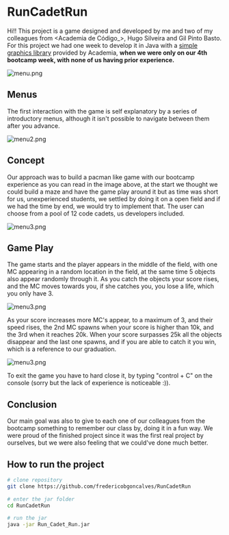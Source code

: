 # RunCadetRun

Hi!! This project is a game designed and developed by me and two of my colleagues from <Academia de Código_>, Hugo Silveira and Gil Pinto Basto.
<span>For this project we had one week to develop it in Java with a [simple graphics library](https://github.com/academia-de-codigo/simple-graphics) provided by Academia, <strong>when we were only on our 4th bootcamp week, with none of us having prior experience.</strong>

<img src="https://github.com/fredericobgoncalves/RunCadetRun/blob/master/GamePictures/Screenshot%202021-08-17%20at%2015.37.36.png" alt="menu.png"/>
  
## Menus
<p></p>
  
The first interaction with the game is self explanatory by a series of introductory menus, although it isn't possible to navigate between them after you advance.
  
<img src="https://github.com/fredericobgoncalves/RunCadetRun/blob/master/GamePictures/Screenshot%202021-08-17%20at%2015.39.31.png" alt="menu2.png"/>
  
## Concept
  
Our approach was to build a pacman like game with our bootcamp experience as you can read in the image above, at the start we thought we could build a maze and have the game play around it but as time was short for us, unexperienced students, we settled by doing it on a open field and if we had the time by end, we would try to implement that.
The user can choose from a pool of 12 code cadets, us developers included.
  
<img src="https://github.com/fredericobgoncalves/RunCadetRun/blob/master/GamePictures/Screenshot%202021-08-17%20at%2015.40.17.png" alt="menu3.png"/>
  
## Game Play
  
The game starts and the player appears in the middle of the field, with one MC appearing in a random location in the field, at the same time 5 objects also appear randomly through it.
As you catch the objects your score rises, and the MC moves towards you, if she catches you, you lose a life, which you only have 3.
  
<img src="https://github.com/fredericobgoncalves/RunCadetRun/blob/master/GamePictures/Screenshot%202021-08-17%20at%2015.41.22.png" alt="menu3.png"/>

As your score increases more MC's appear, to a maximum of 3, and their speed rises, the 2nd MC spawns when your score is higher than 10k, and the 3rd when it reaches 20k.
When your score surpasses 25k all the objects disappear and the last one spawns, and if you are able to catch it you win, which is a reference to our graduation.
  
<img src="https://github.com/fredericobgoncalves/RunCadetRun/blob/master/GamePictures/Screenshot%202021-08-17%20at%2015.44.04.png" alt="menu3.png"/>


To exit the game you have to hard close it, by typing "control + C" on the console (sorry but the lack of experience is noticeable :)).  
  
## Conclusion
Our main goal was also to give to each one of our colleagues from the bootcamp something to remember our class by, doing it in a fun way.
We were proud of the finished project since it was the first real project by ourselves, but we were also feeling that we could've done much better.
  
## How to run the project

```bash
# clone repository
git clone https://github.com/fredericobgoncalves/RunCadetRun
  
# enter the jar folder
cd RunCadetRun
  
# run the jar
java -jar Run_Cadet_Run.jar
```


